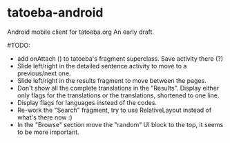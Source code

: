 tatoeba-android
===============

Android mobile client for tatoeba.org
An early draft.


#TODO:
* add onAttach () to tatoeba's fragment superclass. Save activity there (?)
* Slide left/right in the detailed sentence activity to move to a previous/next one.
* Slide left/right in the results fragment to move between the pages.
* Don't show all the complete translations in the "Results". Display either only flags for the translations or the translations, shortened to one line.
* Display flags for languages instead of the codes.
* Re-work the "Search" fragment, try to use RelativeLayout instead of what's there now :)
* In the "Browse" section move the "random" UI block to the top, it seems to be more important.
